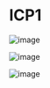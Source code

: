 # ICP1

![image](https://github.com/kaushiksriram16/ICP1/assets/47670020/40019319-ef0d-4b9a-b9d6-1e54ed0e47ba)

![image](https://github.com/kaushiksriram16/ICP1/assets/47670020/23b1fb16-ca4c-43ad-83f8-cca2a0f47edc)

![image](https://github.com/kaushiksriram16/ICP1/assets/47670020/5641de07-a4b8-407a-a56f-e7bfe0323ff8)


